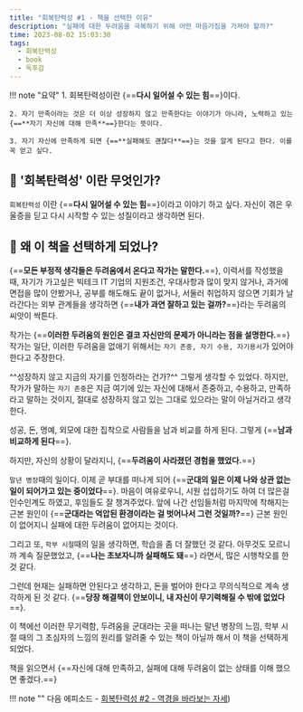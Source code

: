 ```yaml
---
title: "회복탄력성 #1 - 책을 선택한 이유"
description: "실패에 대한 두려움을 극복하기 위해 어떤 마음가짐을 가져야 할까?"
time: 2023-08-02 15:03:30
tags:
  - 회복탄력성
  - book
  - 독후감
---
```


!!! note "요약"
    1. 회복탄력성이란 {==**다시 일어설 수 있는 힘**==}이다.

    2. 자기 만족이라는 것은 더 이상 성장하지 않고 만족한다는 이야기가 아니라, 노력하고 있는 {==**자기 자신에 대해 만족**==}한다는 뜻이다.

    3. 자기 자신에 만족하게 되면 {==**실패해도 괜찮다**==}는 것을 알게 된다고 한다. 이를 꼭 얻고 싶다.


## 🦘 '회복탄력성' 이란 무엇인가?

`회복탄력성` 이란 {==**다시 일어설 수 있는 힘**==}이라고 이야기 하고 싶다. 자신이 겪은 우울증을 딛고 다시 시작할 수 있는 성질이라고 생각하면 된다.

## 💭 왜 이 책을 선택하게 되었나?

{==**모든 부정적 생각들은 두려움에서 온다고 작가는 말한다.**==}, 이력서를 작성했을 때, 자기가 가고싶은 빅테크 IT 기업의 지원조건, 우대사항과 많이 맞지 않거나, 과거에 면접을 많이 안봤거나, 공부를 해도해도 끝이 없거나, 서둘러 취업하지 않으면 기회가 날라간다는 외부 관계들을 생각하면 {==**내가 과연 잘하고 있는 걸까?**==}라는 두려움의 씨앗이 싹튼다.

작가는 {==**이러한 두려움의 원인은 결코 자신만의 문제가 아니라는 점을 설명한다.**==} 작가는 일단, 이러한 두려움을 없애기 위해서는 `자기 존중, 자기 수용, 자기용서`가 있어야 한다고 주장한다.

^^성장하지 않고 지금의 자기를 인정하라는 건가?^^ 그렇게 생각할 수 있었다. 하지만, 작가가 말하는 `자기 존중`은 지금 여기에 있는 자신에 대해서 존중하고, 수용하고, 만족하라고 말하는 것이지, 절대로 성장하지 않고 있는 그대로 있으라는 말이 아닐거라고 생각한다.

성공, 돈, 명예, 외모에 대한 집착으로 사람들을 남과 비교를 하게 된다. 그렇게 {==**남과 비교하게 된다**==}.

하지만, 자신의 상황이 달라지니, {==**두려움이 사라졌던 경험을 했었다.**==}

`말년 병장`때의 일이다. 이제 곧 부대를 떠나게 되어 {==**군대의 일은 이제 나와 상관 없는 일이 되어가고 있는 중이었다**==}. 마음이 여유로우니, 시원 섭섭하기도 하여 더 많은걸 인수인계도 하였고, 후임들도 잘 챙겨주었다. 앞에 나간 선임들처럼 마지막에 착해지는 근본 원인이 {==**군대라는 억압된 환경이라는 걸 벗어나서 그런 것일까?**==} 근본 원인이 없어지니 실패에 대한 두려움이 없어지는 것이다.

그리고 또, `학부 시절`때의 일을 생각하면, 학습을 좀 더 잘했던 것 같다. 아무것도 모르니까 계속 질문했었고, {==**나는 초보자니까 실패해도 돼**==} 라면서, 많은 시행착오를 한 것 같다.

그런데 현재는 실패하면 안된다고 생각하고, 돈을 벌어야 한다고 무의식적으로 계속 생각하게 된 것 같다. {==**당장 해결책이 안보이니, 내 자신이 무기력해질 수 밖에 없었다**==}.

이 책에선 이러한 무기력함, 두려움을 군대라는 곳을 떠나는 말년 병장의 느낌, 학부 시절 때의 그 초심자의 느낌의 원리를 알려줄 수 있는 책이 아닐까 해서 이 책을 선택하게 되었다.

책을 읽으면서 {==자신에 대해 만족하고, 실패에 대해 두려움이 없는 상태를 이해 했으면 좋겠다.==}

!!! note ""
    다음 에피소드 - [회복탄력성 #2 - 역경을 바라보는 자세](/fromitive-diary/diary/2023-08-03-book))
